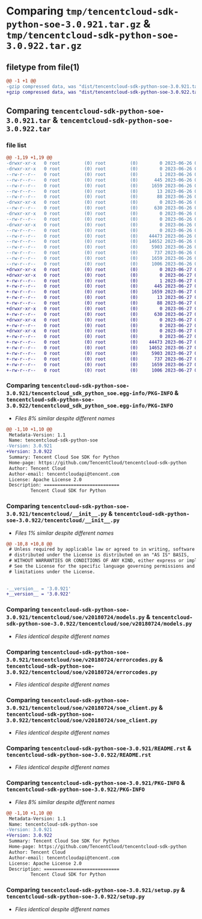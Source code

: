 # Comparing `tmp/tencentcloud-sdk-python-soe-3.0.921.tar.gz` & `tmp/tencentcloud-sdk-python-soe-3.0.922.tar.gz`

## filetype from file(1)

```diff
@@ -1 +1 @@
-gzip compressed data, was "dist/tencentcloud-sdk-python-soe-3.0.921.tar", last modified: Mon Jun 26 00:31:41 2023, max compression
+gzip compressed data, was "dist/tencentcloud-sdk-python-soe-3.0.922.tar", last modified: Tue Jun 27 00:31:56 2023, max compression
```

## Comparing `tencentcloud-sdk-python-soe-3.0.921.tar` & `tencentcloud-sdk-python-soe-3.0.922.tar`

### file list

```diff
@@ -1,19 +1,19 @@
-drwxr-xr-x   0 root         (0) root         (0)        0 2023-06-26 00:31:41.000000 tencentcloud-sdk-python-soe-3.0.921/
-drwxr-xr-x   0 root         (0) root         (0)        0 2023-06-26 00:31:41.000000 tencentcloud-sdk-python-soe-3.0.921/tencentcloud_sdk_python_soe.egg-info/
--rw-r--r--   0 root         (0) root         (0)        1 2023-06-26 00:31:41.000000 tencentcloud-sdk-python-soe-3.0.921/tencentcloud_sdk_python_soe.egg-info/dependency_links.txt
--rw-r--r--   0 root         (0) root         (0)      445 2023-06-26 00:31:41.000000 tencentcloud-sdk-python-soe-3.0.921/tencentcloud_sdk_python_soe.egg-info/SOURCES.txt
--rw-r--r--   0 root         (0) root         (0)     1659 2023-06-26 00:31:41.000000 tencentcloud-sdk-python-soe-3.0.921/tencentcloud_sdk_python_soe.egg-info/PKG-INFO
--rw-r--r--   0 root         (0) root         (0)       13 2023-06-26 00:31:41.000000 tencentcloud-sdk-python-soe-3.0.921/tencentcloud_sdk_python_soe.egg-info/top_level.txt
--rw-r--r--   0 root         (0) root         (0)       88 2023-06-26 00:31:41.000000 tencentcloud-sdk-python-soe-3.0.921/setup.cfg
-drwxr-xr-x   0 root         (0) root         (0)        0 2023-06-26 00:31:41.000000 tencentcloud-sdk-python-soe-3.0.921/tencentcloud/
--rw-r--r--   0 root         (0) root         (0)      630 2023-06-26 00:31:41.000000 tencentcloud-sdk-python-soe-3.0.921/tencentcloud/__init__.py
-drwxr-xr-x   0 root         (0) root         (0)        0 2023-06-26 00:31:41.000000 tencentcloud-sdk-python-soe-3.0.921/tencentcloud/soe/
--rw-r--r--   0 root         (0) root         (0)        0 2023-06-26 00:31:41.000000 tencentcloud-sdk-python-soe-3.0.921/tencentcloud/soe/__init__.py
-drwxr-xr-x   0 root         (0) root         (0)        0 2023-06-26 00:31:41.000000 tencentcloud-sdk-python-soe-3.0.921/tencentcloud/soe/v20180724/
--rw-r--r--   0 root         (0) root         (0)        0 2023-06-26 00:31:41.000000 tencentcloud-sdk-python-soe-3.0.921/tencentcloud/soe/v20180724/__init__.py
--rw-r--r--   0 root         (0) root         (0)    44473 2023-06-26 00:31:41.000000 tencentcloud-sdk-python-soe-3.0.921/tencentcloud/soe/v20180724/models.py
--rw-r--r--   0 root         (0) root         (0)    14652 2023-06-26 00:31:41.000000 tencentcloud-sdk-python-soe-3.0.921/tencentcloud/soe/v20180724/errorcodes.py
--rw-r--r--   0 root         (0) root         (0)     5903 2023-06-26 00:31:41.000000 tencentcloud-sdk-python-soe-3.0.921/tencentcloud/soe/v20180724/soe_client.py
--rw-r--r--   0 root         (0) root         (0)      737 2023-06-26 00:31:41.000000 tencentcloud-sdk-python-soe-3.0.921/README.rst
--rw-r--r--   0 root         (0) root         (0)     1659 2023-06-26 00:31:41.000000 tencentcloud-sdk-python-soe-3.0.921/PKG-INFO
--rw-r--r--   0 root         (0) root         (0)     1006 2023-06-26 00:31:41.000000 tencentcloud-sdk-python-soe-3.0.921/setup.py
+drwxr-xr-x   0 root         (0) root         (0)        0 2023-06-27 00:31:56.000000 tencentcloud-sdk-python-soe-3.0.922/
+drwxr-xr-x   0 root         (0) root         (0)        0 2023-06-27 00:31:56.000000 tencentcloud-sdk-python-soe-3.0.922/tencentcloud_sdk_python_soe.egg-info/
+-rw-r--r--   0 root         (0) root         (0)        1 2023-06-27 00:31:56.000000 tencentcloud-sdk-python-soe-3.0.922/tencentcloud_sdk_python_soe.egg-info/dependency_links.txt
+-rw-r--r--   0 root         (0) root         (0)      445 2023-06-27 00:31:56.000000 tencentcloud-sdk-python-soe-3.0.922/tencentcloud_sdk_python_soe.egg-info/SOURCES.txt
+-rw-r--r--   0 root         (0) root         (0)     1659 2023-06-27 00:31:56.000000 tencentcloud-sdk-python-soe-3.0.922/tencentcloud_sdk_python_soe.egg-info/PKG-INFO
+-rw-r--r--   0 root         (0) root         (0)       13 2023-06-27 00:31:56.000000 tencentcloud-sdk-python-soe-3.0.922/tencentcloud_sdk_python_soe.egg-info/top_level.txt
+-rw-r--r--   0 root         (0) root         (0)       88 2023-06-27 00:31:56.000000 tencentcloud-sdk-python-soe-3.0.922/setup.cfg
+drwxr-xr-x   0 root         (0) root         (0)        0 2023-06-27 00:31:56.000000 tencentcloud-sdk-python-soe-3.0.922/tencentcloud/
+-rw-r--r--   0 root         (0) root         (0)      630 2023-06-27 00:31:56.000000 tencentcloud-sdk-python-soe-3.0.922/tencentcloud/__init__.py
+drwxr-xr-x   0 root         (0) root         (0)        0 2023-06-27 00:31:56.000000 tencentcloud-sdk-python-soe-3.0.922/tencentcloud/soe/
+-rw-r--r--   0 root         (0) root         (0)        0 2023-06-27 00:31:56.000000 tencentcloud-sdk-python-soe-3.0.922/tencentcloud/soe/__init__.py
+drwxr-xr-x   0 root         (0) root         (0)        0 2023-06-27 00:31:56.000000 tencentcloud-sdk-python-soe-3.0.922/tencentcloud/soe/v20180724/
+-rw-r--r--   0 root         (0) root         (0)        0 2023-06-27 00:31:56.000000 tencentcloud-sdk-python-soe-3.0.922/tencentcloud/soe/v20180724/__init__.py
+-rw-r--r--   0 root         (0) root         (0)    44473 2023-06-27 00:31:56.000000 tencentcloud-sdk-python-soe-3.0.922/tencentcloud/soe/v20180724/models.py
+-rw-r--r--   0 root         (0) root         (0)    14652 2023-06-27 00:31:56.000000 tencentcloud-sdk-python-soe-3.0.922/tencentcloud/soe/v20180724/errorcodes.py
+-rw-r--r--   0 root         (0) root         (0)     5903 2023-06-27 00:31:56.000000 tencentcloud-sdk-python-soe-3.0.922/tencentcloud/soe/v20180724/soe_client.py
+-rw-r--r--   0 root         (0) root         (0)      737 2023-06-27 00:31:56.000000 tencentcloud-sdk-python-soe-3.0.922/README.rst
+-rw-r--r--   0 root         (0) root         (0)     1659 2023-06-27 00:31:56.000000 tencentcloud-sdk-python-soe-3.0.922/PKG-INFO
+-rw-r--r--   0 root         (0) root         (0)     1006 2023-06-27 00:31:56.000000 tencentcloud-sdk-python-soe-3.0.922/setup.py
```

### Comparing `tencentcloud-sdk-python-soe-3.0.921/tencentcloud_sdk_python_soe.egg-info/PKG-INFO` & `tencentcloud-sdk-python-soe-3.0.922/tencentcloud_sdk_python_soe.egg-info/PKG-INFO`

 * *Files 8% similar despite different names*

```diff
@@ -1,10 +1,10 @@
 Metadata-Version: 1.1
 Name: tencentcloud-sdk-python-soe
-Version: 3.0.921
+Version: 3.0.922
 Summary: Tencent Cloud Soe SDK for Python
 Home-page: https://github.com/TencentCloud/tencentcloud-sdk-python
 Author: Tencent Cloud
 Author-email: tencentcloudapi@tencent.com
 License: Apache License 2.0
 Description: ============================
         Tencent Cloud SDK for Python
```

### Comparing `tencentcloud-sdk-python-soe-3.0.921/tencentcloud/__init__.py` & `tencentcloud-sdk-python-soe-3.0.922/tencentcloud/__init__.py`

 * *Files 1% similar despite different names*

```diff
@@ -10,8 +10,8 @@
 # Unless required by applicable law or agreed to in writing, software
 # distributed under the License is distributed on an "AS IS" BASIS,
 # WITHOUT WARRANTIES OR CONDITIONS OF ANY KIND, either express or implied.
 # See the License for the specific language governing permissions and
 # limitations under the License.
 
 
-__version__ = '3.0.921'
+__version__ = '3.0.922'
```

### Comparing `tencentcloud-sdk-python-soe-3.0.921/tencentcloud/soe/v20180724/models.py` & `tencentcloud-sdk-python-soe-3.0.922/tencentcloud/soe/v20180724/models.py`

 * *Files identical despite different names*

### Comparing `tencentcloud-sdk-python-soe-3.0.921/tencentcloud/soe/v20180724/errorcodes.py` & `tencentcloud-sdk-python-soe-3.0.922/tencentcloud/soe/v20180724/errorcodes.py`

 * *Files identical despite different names*

### Comparing `tencentcloud-sdk-python-soe-3.0.921/tencentcloud/soe/v20180724/soe_client.py` & `tencentcloud-sdk-python-soe-3.0.922/tencentcloud/soe/v20180724/soe_client.py`

 * *Files identical despite different names*

### Comparing `tencentcloud-sdk-python-soe-3.0.921/README.rst` & `tencentcloud-sdk-python-soe-3.0.922/README.rst`

 * *Files identical despite different names*

### Comparing `tencentcloud-sdk-python-soe-3.0.921/PKG-INFO` & `tencentcloud-sdk-python-soe-3.0.922/PKG-INFO`

 * *Files 8% similar despite different names*

```diff
@@ -1,10 +1,10 @@
 Metadata-Version: 1.1
 Name: tencentcloud-sdk-python-soe
-Version: 3.0.921
+Version: 3.0.922
 Summary: Tencent Cloud Soe SDK for Python
 Home-page: https://github.com/TencentCloud/tencentcloud-sdk-python
 Author: Tencent Cloud
 Author-email: tencentcloudapi@tencent.com
 License: Apache License 2.0
 Description: ============================
         Tencent Cloud SDK for Python
```

### Comparing `tencentcloud-sdk-python-soe-3.0.921/setup.py` & `tencentcloud-sdk-python-soe-3.0.922/setup.py`

 * *Files identical despite different names*

